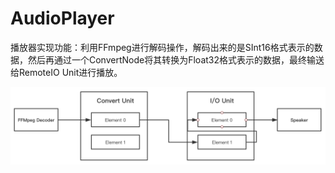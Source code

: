 #  AudioPlayer
播放器实现功能：利用FFmpeg进行解码操作，解码出来的是SInt16格式表示的数据，然后再通过一个ConvertNode将其转换为Float32格式表示的数据，最终输送给RemoteIO Unit进行播放。

![flow chart](./img/flowChart.png)
